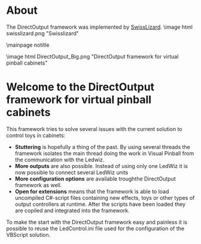 ﻿About
=====
The DirectOutput framework was implemented by <a href="http://www.vpforums.org/index.php?showuser=58068">SwissLizard</a>.
\image html swisslizard.png "Swisslizard"



\mainpage notitle

\image html DirectOutput_Big.png "DirectOutput framework for virtual pinball cabinets"

Welcome to the DirectOutput framework for virtual pinball cabinets
===================================================================


This framework tries to solve several issues with the current solution to control toys in cabinets:

* __Stuttering__ is hopefully a thing of the past. By using several threads the framework isolates the main thread doing the work in Visual Pinball from the communication with the Ledwiz.
* __More outputs__ are also possible. Instead of using only one LedWiz it is now possible to connect several LedWiz units 
* __More configuration options__ are available troughthe DirectOutput framework as well.
* __Open for extensions__ means that the framework is able to load uncompiled C#-script files containing new effects, toys or other types of output controllers at runtime. After the scripts have been loaded they are copiled and integrated into the framework.

To make the start with the DirectOutput framework easy and painless it is possible to reuse the LedControl.ini file used for the configuration of the VBScript solution.